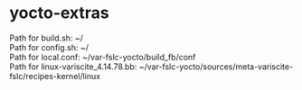 # yocto-extras
Path for build.sh: ~/  
Path for config.sh: ~/  
Path for local.conf: ~/var-fslc-yocto/build_fb/conf  
Path for linux-variscite_4.14.78.bb: ~/var-fslc-yocto/sources/meta-variscite-fslc/recipes-kernel/linux  
